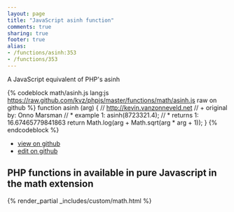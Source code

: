```yaml
---
layout: page
title: "JavaScript asinh function"
comments: true
sharing: true
footer: true
alias:
- /functions/asinh:353
- /functions/353
---
```

<!-- Generated by Rakefile:build -->
A JavaScript equivalent of PHP's asinh

{% codeblock math/asinh.js lang:js https://raw.github.com/kvz/phpjs/master/functions/math/asinh.js raw on github %}
function asinh (arg) {
    // http://kevin.vanzonneveld.net
    // +   original by: Onno Marsman
    // *     example 1: asinh(8723321.4);
    // *     returns 1: 16.67465779841863
    return Math.log(arg + Math.sqrt(arg * arg + 1));
}
{% endcodeblock %}

 - [view on github](https://github.com/kvz/phpjs/blob/master/functions/math/asinh.js)
 - [edit on github](https://github.com/kvz/phpjs/edit/master/functions/math/asinh.js)

## PHP functions in available in pure Javascript in the math extension
{% render_partial _includes/custom/math.html %}
